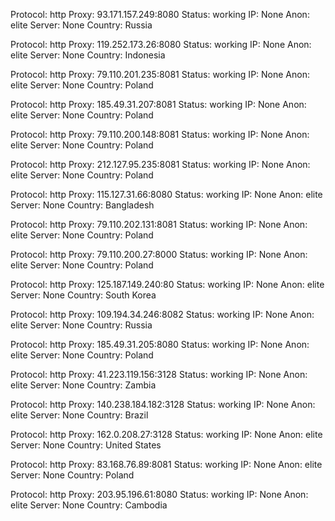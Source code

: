 Protocol: http
Proxy: 93.171.157.249:8080
Status: working
IP: None
Anon: elite
Server: None
Country: Russia

Protocol: http
Proxy: 119.252.173.26:8080
Status: working
IP: None
Anon: elite
Server: None
Country: Indonesia

Protocol: http
Proxy: 79.110.201.235:8081
Status: working
IP: None
Anon: elite
Server: None
Country: Poland

Protocol: http
Proxy: 185.49.31.207:8081
Status: working
IP: None
Anon: elite
Server: None
Country: Poland

Protocol: http
Proxy: 79.110.200.148:8081
Status: working
IP: None
Anon: elite
Server: None
Country: Poland

Protocol: http
Proxy: 212.127.95.235:8081
Status: working
IP: None
Anon: elite
Server: None
Country: Poland

Protocol: http
Proxy: 115.127.31.66:8080
Status: working
IP: None
Anon: elite
Server: None
Country: Bangladesh

Protocol: http
Proxy: 79.110.202.131:8081
Status: working
IP: None
Anon: elite
Server: None
Country: Poland

Protocol: http
Proxy: 79.110.200.27:8000
Status: working
IP: None
Anon: elite
Server: None
Country: Poland

Protocol: http
Proxy: 125.187.149.240:80
Status: working
IP: None
Anon: elite
Server: None
Country: South Korea

Protocol: http
Proxy: 109.194.34.246:8082
Status: working
IP: None
Anon: elite
Server: None
Country: Russia

Protocol: http
Proxy: 185.49.31.205:8080
Status: working
IP: None
Anon: elite
Server: None
Country: Poland

Protocol: http
Proxy: 41.223.119.156:3128
Status: working
IP: None
Anon: elite
Server: None
Country: Zambia

Protocol: http
Proxy: 140.238.184.182:3128
Status: working
IP: None
Anon: elite
Server: None
Country: Brazil

Protocol: http
Proxy: 162.0.208.27:3128
Status: working
IP: None
Anon: elite
Server: None
Country: United States

Protocol: http
Proxy: 83.168.76.89:8081
Status: working
IP: None
Anon: elite
Server: None
Country: Poland

Protocol: http
Proxy: 203.95.196.61:8080
Status: working
IP: None
Anon: elite
Server: None
Country: Cambodia

